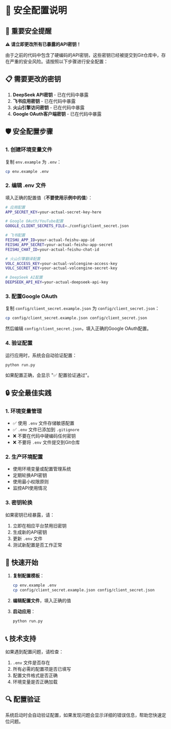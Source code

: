 # 🔐 安全配置说明

## 🚨 重要安全提醒

**⚠️ 请立即更改所有已暴露的API密钥！**

由于之前的代码中包含了硬编码的API密钥，这些密钥已经被提交到Git仓库中，存在严重的安全风险。请按照以下步骤进行安全配置：

## 📋 需要更改的密钥

1. **DeepSeek API密钥** - 已在代码中暴露
2. **飞书应用密钥** - 已在代码中暴露  
3. **火山引擎访问密钥** - 已在代码中暴露
4. **Google OAuth客户端密钥** - 已在代码中暴露

## 🛡️ 安全配置步骤

### 1. 创建环境变量文件

复制 `env.example` 为 `.env`：

```bash
cp env.example .env
```

### 2. 编辑 .env 文件

填入正确的配置值（**不要使用示例中的值**）：

```bash
# 应用配置
APP_SECRET_KEY=your-actual-secret-key-here

# Google OAuth/YouTube配置
GOOGLE_CLIENT_SECRETS_FILE=./config/client_secret.json

# 飞书配置
FEISHU_APP_ID=your-actual-feishu-app-id
FEISHU_APP_SECRET=your-actual-feishu-app-secret
FEISHU_CHAT_ID=your-actual-feishu-chat-id

# 火山引擎翻译配置
VOLC_ACCESS_KEY=your-actual-volcengine-access-key
VOLC_SECRET_KEY=your-actual-volcengine-secret-key

# DeepSeek AI配置
DEEPSEEK_API_KEY=your-actual-deepseek-api-key
```

### 3. 配置Google OAuth

复制 `config/client_secret.example.json` 为 `config/client_secret.json`：

```bash
cp config/client_secret.example.json config/client_secret.json
```

然后编辑 `config/client_secret.json`，填入正确的Google OAuth配置。

### 4. 验证配置

运行应用时，系统会自动验证配置：

```bash
python run.py
```

如果配置正确，会显示 "✅ 配置验证通过"。

## 🔒 安全最佳实践

### 1. 环境变量管理

- ✅ 使用 `.env` 文件存储敏感配置
- ✅ `.env` 文件已添加到 `.gitignore`
- ❌ 不要在代码中硬编码任何密钥
- ❌ 不要将 `.env` 文件提交到Git仓库

### 2. 生产环境配置

- 使用环境变量或配置管理系统
- 定期轮换API密钥
- 使用最小权限原则
- 监控API使用情况

### 3. 密钥轮换

如果密钥已经暴露，请：

1. 立即在相应平台禁用旧密钥
2. 生成新的API密钥
3. 更新 `.env` 文件
4. 测试新配置是否工作正常

## 🚀 快速开始

1. **复制配置模板**：
   ```bash
   cp env.example .env
   cp config/client_secret.example.json config/client_secret.json
   ```

2. **编辑配置文件**，填入正确的值

3. **启动应用**：
   ```bash
   python run.py
   ```

## 📞 技术支持

如果遇到配置问题，请检查：

1. `.env` 文件是否存在
2. 所有必需的配置项是否已填写
3. 配置文件格式是否正确
4. 环境变量是否正确加载

## 🔍 配置验证

系统启动时会自动验证配置，如果发现问题会显示详细的错误信息，帮助您快速定位问题。
